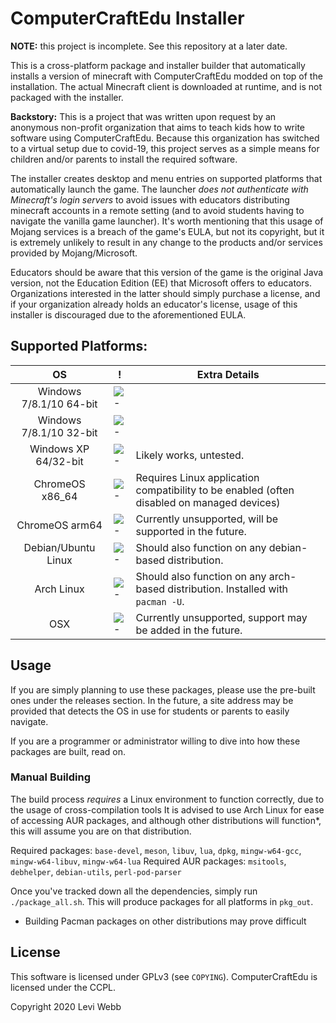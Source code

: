 # ComputerCraftEdu Installer

**NOTE:** this project is incomplete. See this repository at a later date.

This is a cross-platform package and installer builder that automatically installs a version of minecraft with ComputerCraftEdu modded on top of the installation. The actual Minecraft client is downloaded at runtime, and is not packaged with the installer.

**Backstory:** This is a project that was written upon request by an anonymous non-profit organization that aims to teach kids how to write software using ComputerCraftEdu. Because this organization has switched to a virtual setup due to covid-19, this project serves as a simple means for children and/or parents to install the required software.

The installer creates desktop and menu entries on supported platforms that automatically launch the game. The launcher _does not authenticate with Minecraft's login servers_ to avoid issues with educators distributing minecraft accounts in a remote setting (and to avoid students having to navigate the vanilla game launcher). It's worth mentioning that this usage of Mojang services is a breach of the game's EULA, but not its copyright, but it is extremely unlikely to result in any change to the products and/or services provided by Mojang/Microsoft.

Educators should be aware that this version of the game is the original Java version, not the Education Edition (EE) that Microsoft offers to educators. Organizations interested in the latter should simply purchase a license, and if your organization already holds an educator's license, usage of this installer is discouraged due to the aforementioned EULA.

## Supported Platforms:

| OS | ! | Extra Details
| :---: | --- | --- |
| Windows 7/8.1/10 64-bit | ![-](https://placehold.it/15/118932/000000?text=+) | |
| Windows 7/8.1/10 32-bit | ![-](https://placehold.it/15/118932/000000?text=+) | |
| Windows XP 64/32-bit | ![-](https://placehold.it/15/1589F0/000000?text=+) | Likely works, untested. |
| ChromeOS x86_64 | ![-](https://placehold.it/15/118932/000000?text=+) | Requires Linux application compatibility to be enabled (often disabled on managed devices) |
| ChromeOS arm64 | ![-](https://placehold.it/15/f03c15/000000?text=+) | Currently unsupported, will be supported in the future. |
| Debian/Ubuntu Linux | ![-](https://placehold.it/15/118932/000000?text=+) | Should also function on any debian-based distribution. |
| Arch Linux | ![-](https://placehold.it/15/118932/000000?text=+) | Should also function on any arch-based distribution. Installed with `pacman -U`. |
| OSX | ![-](https://placehold.it/15/f03c15/000000?text=+) | Currently unsupported, support may be added in the future. |

## Usage

If you are simply planning to use these packages, please use the pre-built ones under the releases section. In the future, a site address may be provided that detects the OS in use for students or parents to easily navigate.

If you are a programmer or administrator willing to dive into how these packages are built, read on.

### Manual Building

The build process _requires_ a Linux environment to function correctly, due to the usage of cross-compilation tools It is advised to use Arch Linux for ease of accessing AUR packages, and although other distributions will function*, this will assume you are on that distribution.

Required packages: `base-devel`, `meson`, `libuv`, `lua`, `dpkg`, `mingw-w64-gcc`, `mingw-w64-libuv`, `mingw-w64-lua`
Required AUR packages: `msitools`, `debhelper`, `debian-utils`, `perl-pod-parser`

Once you've tracked down all the dependencies, simply run `./package_all.sh`. This will produce packages for all platforms in `pkg_out`.

* Building Pacman packages on other distributions may prove difficult

## License

This software is licensed under GPLv3 (see `COPYING`). ComputerCraftEdu is licensed under the CCPL.

Copyright 2020 Levi Webb